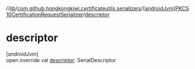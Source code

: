 //[lib](../../../index.md)/[com.github.hongkongkiwi.certificateutils.serializers](../index.md)/[[androidJvm]PKCS10CertificationRequestSerializer](index.md)/[descriptor](descriptor.md)

# descriptor

[androidJvm]\
open override val [descriptor](descriptor.md): SerialDescriptor
